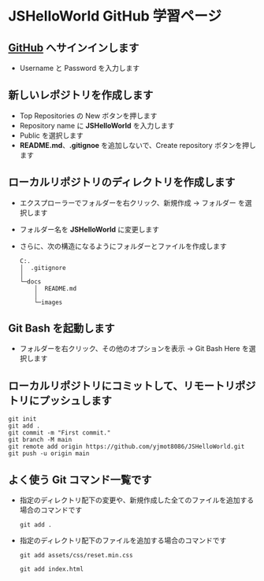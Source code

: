 # JSHelloWorld GitHub 学習ページ

## [GitHub](https://github.co.jp/) へサインインします
+ Username と Password を入力します

## 新しいレポジトリを作成します
+ Top Repositories の New ボタンを押します
+ Repository name に __JSHelloWorld__ を入力します
+ Public を選択します
+ __README.md__、__.gitignoe__ を追加しないで、Create repository ボタンを押します

## ローカルリポジトリのディレクトリを作成します
+ エクスプローラーでフォルダーを右クリック、新規作成 -> フォルダー を選択します
+ フォルダー名を __JSHelloWorld__ に変更します
+ さらに、次の構造になるようにフォルダーとファイルを作成します

    ```  
    C:.
    │  .gitignore
    │
    └─docs
        │  README.md
        │
        └─images
    ```

## Git Bash を起動します
+ フォルダーを右クリック、その他のオプションを表示 -> Git Bash Here を選択します

## ローカルリポジトリにコミットして、リモートリポジトリにプッシュします
 
    git init
    git add .
    git commit -m "First commit."
    git branch -M main
    git remote add origin https://github.com/yjmot8086/JSHelloWorld.git
    git push -u origin main

## よく使う Git コマンド一覧です
+ 指定のディレクトリ配下の変更や、新規作成した全てのファイルを追加する場合のコマンドです

     ```
     git add .
     ```
+ 指定のディレクトリ配下のファイルを追加する場合のコマンドです
    ```
    git add assets/css/reset.min.css
    ```
    ```
    git add index.html
    ```


